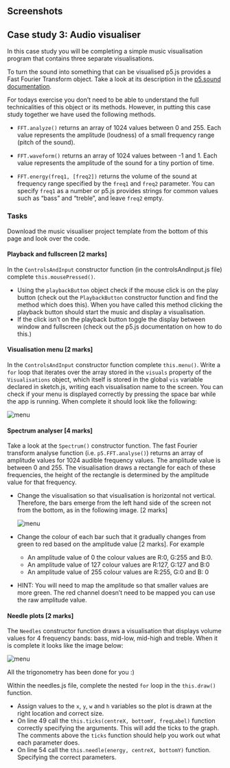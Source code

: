 ## Screenshots


## Case study 3: Audio visualiser

In this case study you will be completing a simple music visualisation
program that contains three separate visualisations.

To turn the sound into something that can be visualised p5.js provides
a Fast Fourier Transform object. Take a look at its description in the
[p5.sound documentation](https://p5js.org/reference/#/p5.FFT).

For todays exercise you don’t need to be able to understand the full
technicalities of this object or its methods. However, in putting
this case study together we have used the following methods.

- `FFT.analyze()` returns an array of 1024 values between 0 and 255. Each value represents the amplitude (loudness) of a small frequency range (pitch of the sound).

- `FFT.waveform()` returns an array of 1024 values between -1
  and 1. Each value represents the amplitude of the sound for a tiny
  portion of time.

- `FFT.energy(freq1, [freq2])` returns the volume of the sound at
  frequency range specified by the `freq1` and `freq2` parameter. You
  can specify `freq1` as a number or p5.js provides strings for common
  values such as “bass” and “treble”, and leave `freq2` empty.

### Tasks

Download the music visualiser project template from the bottom of this
page and look over the code.

#### Playback and fullscreen [2 marks]

In the `ControlsAndInput` constructor function (in the
controlsAndInput.js file) complete `this.mousePressed()`.

- Using the `playbackButton` object check if the mouse click is on the
  play button (check out the `PlaybackButton` constructor function and
  find the method which does this). When you have called this method
  clicking the playback button should start the music and display a
  visualisation.
- If the click isn’t on the playback button toggle the display between
  window and fullscreen (check out the p5.js documentation on how to
  do this.)

#### Visualisation menu [2 marks]

In the `ControlsAndInput` constructor function complete
`this.menu()`. Write a `for` loop that iterates over the array stored
in the `visuals` property of the `Visualisations` object, which itself
is stored in the global `vis` variable declared in sketch.js, writing
each visualisation name to the screen. You can check if your menu is
displayed correctly by pressing the space bar while the app is
running. When complete it should look like the following:

![menu](https://www.doc.gold.ac.uk/~jfort010/ip/case-studies/music-vis/figures/menu.png)

#### Spectrum analyser [4 marks]

Take a look at the `Spectrum()` constructor function. The fast Fourier
transform analyse function (i.e. `p5.FFT.analyse()`) returns an array of
amplitude values for 1024 audible frequency values. The amplitude
value is between 0 and 255. The visualisation draws a rectangle for
each of these frequencies, the height of the rectangle is determined
by the amplitude value for that frequency.

- Change the visualisation so that visualisation is horizontal not
  vertical. Therefore, the bars emerge from the left hand side of the
  screen not from the bottom, as in the following image. [2 marks]

  ![menu](https://www.doc.gold.ac.uk/~jfort010/ip/case-studies/music-vis/figures/spec.png)

- Change the colour of each bar such that it gradually changes from
  green to red based on the amplitude value [2 marks]. For example
  - An amplitude value of 0 the colour values are R:0, G:255 and B:0.
  - An amplitude value of 127 colour values are R:127, G:127 and B:0
  - An amplitude value of 255 colour values are R:255, G:0 and B: 0

- HINT: You will need to map the amplitude so that smaller values
  are more green. The red channel doesn’t need to be mapped you can
  use the raw amplitude value.

#### Needle plots [2 marks]

The `Needles` constructor function draws a visualisation that displays
volume values for 4 frequency bands: bass, mid-low, mid-high and
treble. When it is complete it looks like the image below:

![menu](https://www.doc.gold.ac.uk/~jfort010/ip/case-studies/music-vis/figures/needles.png)

All the trigonometry has been done for you :)

Within the needles.js file, complete the nested `for` loop in the
`this.draw()` function.

- Assign values to the `x`, `y`, `w` and `h` variables so the plot is
  drawn at the right location and correct size.
- On line 49 call the `this.ticks(centreX, bottomY, freqLabel)`
  function correctly specifying the arguments. This will add the ticks
  to the graph. The comments above the `ticks` function should help
  you work out what each parameter does.
- On line 54 call the `this.needle(energy, centreX, bottomY)`
  function. Specifying the correct parameters.
